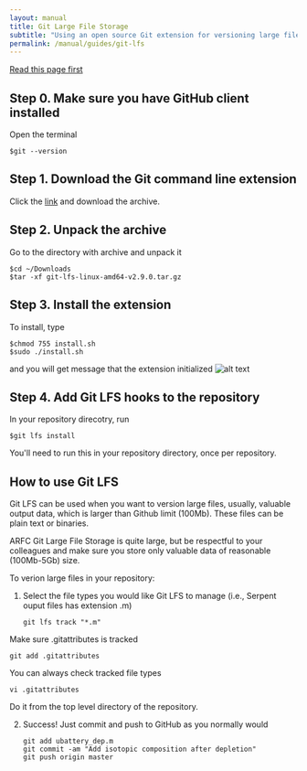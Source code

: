 ```yaml
---
layout: manual
title: Git Large File Storage
subtitle: "Using an open source Git extension for versioning large files"
permalink: /manual/guides/git-lfs
---
```


[Read this page first](https://git-lfs.github.com/)

## Step 0. Make sure you have GitHub client installed
Open the terminal
```
$git --version
```
## Step 1. Download the Git command line extension
Click the [link](https://github.com/git-lfs/git-lfs/releases/download/v2.9.0/git-lfs-linux-amd64-v2.9.0.tar.gz) and download the archive.

## Step 2. Unpack the archive
Go to the directory with archive and unpack it
```
$cd ~/Downloads
$tar -xf git-lfs-linux-amd64-v2.9.0.tar.gz
```

## Step 3. Install the extension
To install, type
```
$chmod 755 install.sh
$sudo ./install.sh
```
and you will get message that the extension initialized
![alt text](/img/manual/guides/git-lfs-msg.jpg)

## Step 4. Add Git LFS hooks to the repository
In your repository direcotry, run
```
$git lfs install
```
You'll need to run this in your repository directory, once per repository.


## How to use Git LFS
Git LFS can be used when you want to version large files,
usually, valuable output data, which is larger than 
Github limit (100Mb). These files can be plain text or 
binaries.

ARFC Git Large File Storage is quite large, but be respectful 
to your colleagues and make sure you store only valuable data 
of reasonable (100Mb-5Gb) size. 

To verion large files in your repository:

1. Select the file types you would like Git LFS to manage 
(i.e., Serpent ouput files has extension .m)

   ```
   git lfs track "*.m"
   ```
Make sure .gitattributes is tracked
   ```
   git add .gitattributes
   ```
You can always check tracked file types
   ```
   vi .gitattributes
   ```
Do it from the top level directory of the repository.

2. Success! Just commit and push to GitHub as you normally would

   ```
   git add ubattery_dep.m
   git commit -am "Add isotopic composition after depletion"
   git push origin master
   ```



